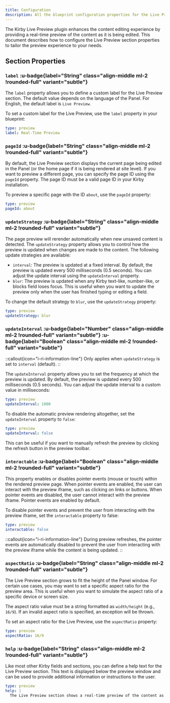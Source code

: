 ```yaml
---
title: Configuration
description: All the blueprint configuration properties for the Live Preview section.
---
```


The Kirby Live Preview plugin enhances the content editing experience by providing a real-time preview of the content as it is being edited. This document describes how to configure the Live Preview section properties to tailor the preview experience to your needs.

## Section Properties

### `label` :u-badge{label="String" class="align-middle ml-2 !rounded-full" variant="subtle"}

The `label` property allows you to define a custom label for the Live Preview section. The default value depends on the language of the Panel. For English, the default label is `Live Preview`.

To set a custom label for the Live Preview, use the `label` property in your blueprint:

```yaml [sections/live-preview.yml]
type: preview
label: Real-Time Preview
```

### `pageId` :u-badge{label="String" class="align-middle ml-2 !rounded-full" variant="subtle"}

By default, the Live Preview section displays the current page being edited in the Panel (or the home page if it is being rendered at site level). If you want to preview a different page, you can specify the page ID using the `pageId` property. The page ID must be a valid page ID in your Kirby installation.

To preview a specific page with the ID `about`, use the `pageId` property:

```yaml [sections/live-preview.yml]
type: preview
pageId: about
```

### `updateStrategy` :u-badge{label="String" class="align-middle ml-2 !rounded-full" variant="subtle"}

The page preview will rerender automatically when new unsaved content is detected. The `updateStrategy` property allows you to control how the preview is updated when changes are made to the content. The following update strategies are available:

- `interval`: The preview is updated at a fixed interval. By default, the preview is updated every 500 milliseconds (0.5 seconds). You can adjust the update interval using the `updateInterval` property.
- `blur`: The preview is updated when any Kirby text-like, number-like, or blocks field loses focus. This is useful when you want to update the preview only when the user has finished typing or editing a field.

To change the default strategy to `blur`, use the `updateStrategy` property:

```yaml [sections/live-preview.yml]
type: preview
updateStrategy: blur
```

### `updateInterval` :u-badge{label="Number" class="align-middle ml-2 !rounded-full" variant="subtle"} :u-badge{label="Boolean" class="align-middle ml-2 !rounded-full" variant="subtle"}

::callout{icon="i-ri-information-line"}
Only applies when `updateStrategy` is set to `interval` (default).
::

The `updateInterval` property allows you to set the frequency at which the preview is updated. By default, the preview is updated every 500 milliseconds (0.5 seconds). You can adjust the update interval to a custom value in milliseconds:

```yaml [sections/live-preview.yml]
type: preview
updateInterval: 1000
```

To disable the automatic preview rendering altogether, set the `updateInterval` property to `false`:

```yaml [sections/live-preview.yml]
type: preview
updateInterval: false
```

This can be useful if you want to manually refresh the preview by clicking the refresh button in the preview toolbar.

### `interactable` :u-badge{label="Boolean" class="align-middle ml-2 !rounded-full" variant="subtle"}

This property enables or disables pointer events (mouse or touch) within the rendered preview page. When pointer events are enabled, the user can interact with the preview iframe, such as clicking on links or buttons. When pointer events are disabled, the user cannot interact with the preview iframe. Pointer events are enabled by default.

To disable pointer events and prevent the user from interacting with the preview iframe, set the `interactable` property to false:

```yaml [sections/live-preview.yml]
type: preview
interactable: false
```

::callout{icon="i-ri-information-line"}
During preview refreshes, the pointer events are automatically disabled to prevent the user from interacting with the preview iframe while the content is being updated.
::

### `aspectRatio` :u-badge{label="String" class="align-middle ml-2 !rounded-full" variant="subtle"}

The Live Preview section grows to fit the height of the Panel window. For certain use cases, you may want to set a specific aspect ratio for the preview area. This is useful when you want to simulate the aspect ratio of a specific device or screen size.

The aspect ratio value must be a string formatted as `width/height` (e.g., `16/9`). If an invalid aspect ratio is specified, an exception will be thrown.

To set an aspect ratio for the Live Preview, use the `aspectRatio` property:

```yaml [sections/live-preview.yml]
type: preview
aspectRatio: 16/9
```

### `help` :u-badge{label="String" class="align-middle ml-2 !rounded-full" variant="subtle"}

Like most other Kirby fields and sections, you can define a help text for the Live Preview section. This text is displayed below the preview window and can be used to provide additional information or instructions to the user.

```yaml [sections/live-preview.yml]
type: preview
help: |
  The Live Preview section shows a real-time preview of the content as you type. It updates automatically and provides a live rendering of the page content.
```
